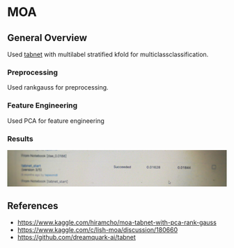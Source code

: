 # MOA
## General Overview
Used [tabnet](https://github.com/dreamquark-ai/tabnet) with multilabel stratified kfold for multiclassclassification.
### Preprocessing 
Used rankgauss for preprocessing.
### Feature Engineering
Used PCA for feature engineering
### Results
![alt text](tabnet.jpg)


## References
- https://www.kaggle.com/hiramcho/moa-tabnet-with-pca-rank-gauss
- https://www.kaggle.com/c/lish-moa/discussion/180660
- https://github.com/dreamquark-ai/tabnet
